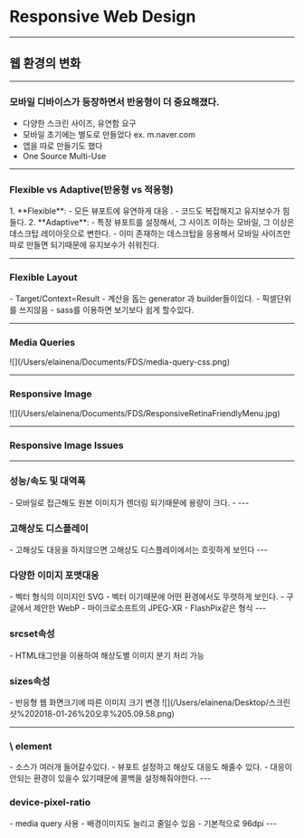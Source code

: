 <h1>Responsive Web Design</h1>

---
<h2>웹 환경의 변화</h2>

---
<h3>모바일 디바이스가 등장하면서 반응형이 더 중요해졌다.</h3>

- 다양한 스크린 사이즈, 유연함 요구
- 모바일 초기에는 별도로 만들었다
ex. m.naver.com
- 앱을 따로 만들기도 했다
- One Source Multi-Use

---
<h3>Flexible vs Adaptive(반응형 vs 적응형)</h3>
1.  **Flexible**: 
- 모든 뷰포트에 유연하게 대응 .
- 코드도 복잡해지고 유지보수가 힘들다.
2. **Adaptive**:
- 특정 뷰포트를 설정해서, 그 사이즈 이하는 모바일, 그 이상은 데스크탑 레이아웃으로 변한다.
- 이미 존재하는 데스크탑을 응용해서 모바일 사이즈만 따로 만들면 되기때문에 유지보수가 쉬워진다.


---

<h3>Flexible Layout</h3>
- Target/Context=Result
- 계산을 돕는 generator 과 builder들이있다.
- 픽셀단위를 쓰지않음
- sass를 이용하면 보기보다 쉽게 할수있다.

---
<h3>Media Queries</h3>
![](/Users/elainena/Documents/FDS/media-query-css.png)

---

<h3>Responsive Image</h3>
![](/Users/elainena/Documents/FDS/ResponsiveRetinaFriendlyMenu.jpg)


---
<h3>Responsive Image Issues</h3>

---
<h3>성능/속도 및 대역폭</h3>
- 모바일로 접근해도 원본 이미지가 렌더링 되기때문에 용량이 크다.
- ---
<h3>고해상도 디스플레이</h3>
- 고해상도 대응을 하지않으면 고해상도 디스플레이에서는 흐릿하게 보인다
---
<h3>다양한 이미지 포맷대응</h3>
- 벡터 형식의 이미지인 SVG
			- 벡터 이기때문에 어떤 환경에서도 뚜렷하게 보인다.
- 구글에서 제안한 WebP
- 마이크로소프트의 JPEG-XR
- FlashPix같은 형식
---
<h3>srcset속성</h3>
- HTML태그만을 이용하여 해상도별 이미지 분기 처리 가능

<h3>sizes속성</h3>
- 반응형 웹 화면크기에 따른 이미지 크기 변경
![](/Users/elainena/Desktop/스크린샷%202018-01-26%20오후%205.09.58.png)

---
<h3>\<picture> element</h3>
- 소스가 여러개 들어갈수있다.
- 뷰포트 설정하고 해상도 대응도 해줄수 있다.
- 대응이 안되는 환경이 있을수 있기때문에 콜백을 설정해줘야한다.
---
<h3>device-pixel-ratio</h3>
- media query 사용
- 배경이미지도 늘리고 줄일수 있음
- 기본적으로 96dpi
---

	



